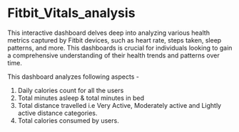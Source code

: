 # Fitbit_Vitals_analysis

This interactive dashboard delves deep into analyzing various health metrics captured by Fitbit devices, such as heart rate, steps taken, sleep patterns, and more. This dashboards is crucial for individuals looking to gain a comprehensive understanding of their health trends and patterns over time.

This dashboard analyzes following aspects -
1. Daily calories count for all the users
2. Total minutes asleep & total minutes in bed
3. Total distance travelled i.e Very Active, Moderately active and Lightly active distance categories.
4. Total calories consumed by users.

